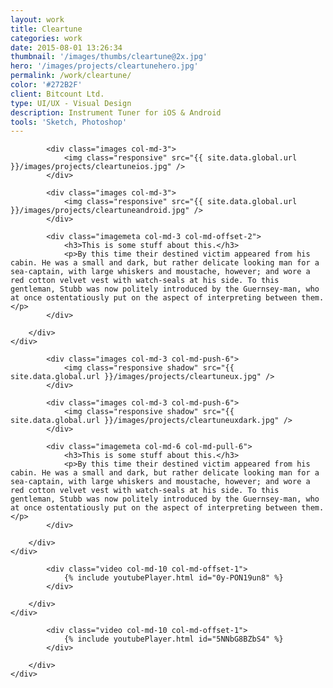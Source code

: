 ```yaml
---
layout: work
title: Cleartune
categories: work
date: 2015-08-01 13:26:34
thumbnail: '/images/thumbs/cleartune@2x.jpg'
hero: '/images/projects/cleartunehero.jpg'
permalink: /work/cleartune/
color: '#272B2F'
client: Bitcount Ltd.
type: UI/UX - Visual Design
description: Instrument Tuner for iOS & Android
tools: 'Sketch, Photoshop'
---
```


<section class="projectsection">
    <div class="container">
        <div class="row">
  
            <div class="images col-md-3">
                <img class="responsive" src="{{ site.data.global.url }}/images/projects/cleartuneios.jpg" />
            </div>

            <div class="images col-md-3">
                <img class="responsive" src="{{ site.data.global.url }}/images/projects/cleartuneandroid.jpg" />
            </div>

            <div class="imagemeta col-md-3 col-md-offset-2">
                <h3>This is some stuff about this.</h3>
                <p>By this time their destined victim appeared from his cabin. He was a small and dark, but rather delicate looking man for a sea-captain, with large whiskers and moustache, however; and wore a red cotton velvet vest with watch-seals at his side. To this gentleman, Stubb was now politely introduced by the Guernsey-man, who at once ostentatiously put on the aspect of interpreting between them.</p>
            </div>

        </div>   
    </div>
</section>

<section class="projectsection dark">
    <div class="container">
        <div class="row">
  
            <div class="images col-md-3 col-md-push-6">
                <img class="responsive shadow" src="{{ site.data.global.url }}/images/projects/cleartuneux.jpg" />
            </div>

            <div class="images col-md-3 col-md-push-6">
                <img class="responsive shadow" src="{{ site.data.global.url }}/images/projects/cleartuneuxdark.jpg" />
            </div>

            <div class="imagemeta col-md-6 col-md-pull-6">
                <h3>This is some stuff about this.</h3>
                <p>By this time their destined victim appeared from his cabin. He was a small and dark, but rather delicate looking man for a sea-captain, with large whiskers and moustache, however; and wore a red cotton velvet vest with watch-seals at his side. To this gentleman, Stubb was now politely introduced by the Guernsey-man, who at once ostentatiously put on the aspect of interpreting between them.</p>
            </div>

        </div>   
    </div>
</section>


<section class="projectsection">
    <div class="container">
        <div class="row">
  
            <div class="video col-md-10 col-md-offset-1">
                {% include youtubePlayer.html id="0y-PON19un8" %}         
            </div>
            
        </div>   
    </div>
</section>


<section class="projectsection dark">
    <div class="container">
        <div class="row">
  
            <div class="video col-md-10 col-md-offset-1">
                {% include youtubePlayer.html id="5NNbG8BZbS4" %}         
            </div>
            
        </div>   
    </div>
</section>
